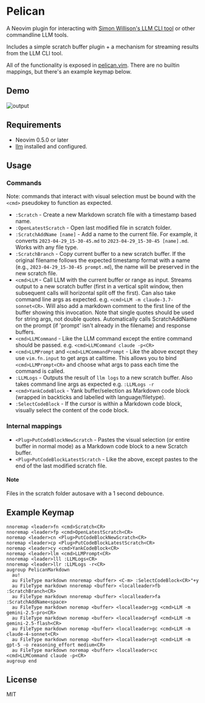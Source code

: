# Pelican

A Neovim plugin for interacting with [Simon Willison's LLM CLI tool](https://github.com/simonw/llm) or other commandline LLM tools.

Includes a simple scratch buffer plugin + a mechanism for streaming results from the LLM CLI tool.

All of the functionality is exposed in [pelican.vim](https://github.com/kawpuh/pelican/blob/master/plugin/pelican.vim). There are no builtin mappings, but there's an example keymap below.

## Demo

![output](https://github.com/user-attachments/assets/8878ebec-9c11-495b-9939-98d0a4a3bea2)

## Requirements

- Neovim 0.5.0 or later
- [llm](https://github.com/simonw/llm) installed and configured.

## Usage

### Commands

Note: commands that interact with visual selection must be bound with the `<cmd>` pseudokey to function as expected.

- `:Scratch` - Create a new Markdown scratch file with a timestamp based name.
- `:OpenLatestScratch` - Open last modified file in scratch folder.
- `:ScratchAddName [name]` - Add a name to the current file. For example, it converts `2023-04-29_15-30-45.md` to `2023-04-29_15-30-45 [name].md`. Works with any file type.
- `:ScratchBranch` - Copy current buffer to a new scratch buffer. If the original filename follows the expected timestamp format with a name (e.g., `2023-04-29_15-30-45 prompt.md`), the name will be preserved in the new scratch file.
- `<cmd>LLM` - Call LLM with the current buffer or range as input. Streams output to a new scratch buffer (first in a vertical split window, then subsequent calls will horizontal split off the first). Can also take command line args as expected. e.g. `<cmd>LLM -m claude-3.7-sonnet<CR>`. Will also add a markdown comment to the first line of the buffer showing this invocation. Note that single quotes should be used for string args, not double quotes. Automatically calls ScratchAddName on the prompt (if 'prompt' isn't already in the filename) and response buffers.
- `<cmd>LLMCommand` - Like the LLM command except the entire command should be passed. e.g. `<cmd>LLMCommand claude -p<CR>`
- `<cmd>LLMPrompt` and `<cmd>LLMCommandPrompt` - Like the above except they use `vim.fn.input` to get args at calltime. This allows you to bind `<cmd>LLMPrompt<CR>` and choose what args to pass each time the command is called.
- `:LLMLogs` - Outputs the result of `llm logs` to a new scratch buffer. Also takes command line args as expected e.g. `:LLMLogs -r`
- `<cmd>YankCodeBlock` - Yank buffer/selection as Markdown code block (wrapped in backticks and labelled with language/filetype).
- `:SelectCodeBlock` - If the cursor is within a Markdown code block, visually select the content of the code block.

### Internal mappings
- `<Plug>PutCodeBlockNewScratch` - Pastes the visual selection (or entire buffer in normal mode) as a Markdown code block to a new Scratch buffer.
- `<Plug>PutCodeBlockLatestScratch` - Like the above, except pastes to the end of the last modified scratch file.

#### Note

Files in the scratch folder autosave with a 1 second debounce.

## Example Keymap

```vim
nnoremap <leader>fn <cmd>Scratch<CR>
nnoremap <leader>fp <cmd>OpenLatestScratch<CR>
noremap <leader>cn <Plug>PutCodeBlockNewScratch<CR>
noremap <leader>cp <Plug>PutCodeBlockLatestScratch<CR>
noremap <leader>cy <cmd>YankCodeBlock<CR>
noremap <leader>llm <cmd>LLMPrompt<CR>
nnoremap <leader>lll :LLMLogs<CR>
nnoremap <leader>llr :LLMLogs -r<CR>
augroup PelicanMarkdown
  au!
  au FileType markdown nnoremap <buffer> <C-m> :SelectCodeBlock<CR>"+y
  au FileType markdown nnoremap <buffer> <localleader>fb :ScratchBranch<CR>
  au FileType markdown nnoremap <buffer> <localleader>fa :ScratchAddName<space>
  au FileType markdown noremap <buffer> <localleader>gg <cmd>LLM -m gemini-2.5-pro<CR>
  au FileType markdown noremap <buffer> <localleader>gf <cmd>LLM -m gemini-2.5-flash<CR>
  au FileType markdown noremap <buffer> <localleader>gc <cmd>LLM -m claude-4-sonnet<CR>
  au FileType markdown noremap <buffer> <localleader>gt <cmd>LLM -m gpt-5 -o reasoning_effort medium<CR>
  au FileType markdown noremap <buffer> <localleader>cc <cmd>LLMCommand claude -p<CR>
augroup end
```

## License

MIT
